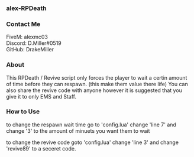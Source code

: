 ### alex-RPDeath ###

### Contact Me ###
FiveM: alexmc03                                   
Discord: D.Miller#0519                                               
GitHub: DrakeMiller                                    

### About ###
This RPDeath / Revive script only forces the player to wait a certin amount of time before they can respawn. (this make them value there life)
You can also share the revive code with anyone however it is suggested that you give it to only EMS and Staff.

### How to Use ###
to change the respawn wait time go to 'config.lua' change 'line 7' and change '3' to the amount of minuets you want them to wait

to change the revive code goto 'config.lua' change 'line 3' and change 'revive89' to a seceret code.
